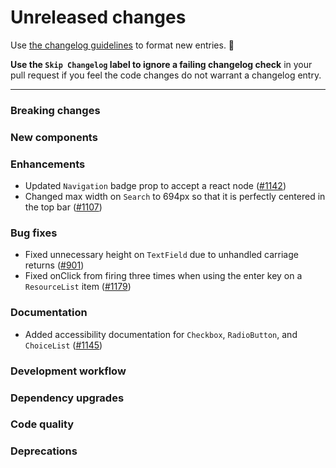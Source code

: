 # Unreleased changes

Use [the changelog guidelines](https://git.io/polaris-changelog-guidelines) to format new entries. 💜

**Use the `Skip Changelog` label to ignore a failing changelog check** in your pull request if you feel the code changes do not warrant a changelog entry.

---

### Breaking changes

### New components

### Enhancements

- Updated `Navigation` badge prop to accept a react node ([#1142](https://github.com/Shopify/polaris-react/pull/1142))
- Changed max width on `Search` to 694px so that it is perfectly centered in the top bar ([#1107](https://github.com/Shopify/polaris-react/issues/1107))

### Bug fixes

- Fixed unnecessary height on `TextField` due to unhandled carriage returns ([#901](https://github.com/Shopify/polaris-react/pull/901))
- Fixed onClick from firing three times when using the enter key on a `ResourceList` item ([#1179](https://github.com/Shopify/polaris-react/pull/1179))

### Documentation

- Added accessibility documentation for `Checkbox`, `RadioButton`, and `ChoiceList` ([#1145](https://github.com/Shopify/polaris-react/pull/1145))

### Development workflow

### Dependency upgrades

### Code quality

### Deprecations
